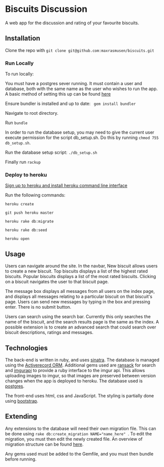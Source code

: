 # Biscuits Discussion

A web app for the discussion and rating of your favourite biscuits. 

## Installation 
Clone the repo with ```git clone git@github.com:maxrasmusen/biscuits.git```

### Run Locally
To run locally:

You must have a postgres sever running. It must contain a user and database, both with the same name as the user who wishes to run the app. A basic method of setting this up can be found [here](http://www.techrepublic.com/blog/diy-it-guy/diy-a-postgresql-database-server-setup-anyone-can-handle/)

Ensure bundler is installed and up to date: ``` gem install bundler```

Navigate to root directory. 

Run ``` bundle ```

In order to run the database setup, you may need to give the current user execute permission for the script db_setup.sh. Do this by running ```chmod 755 db_setup.sh```. 

Run the database setup script: ``` ./db_setup.sh ```

Finally run ``` rackup ```

### Deploy to heroku

[Sign up to heroku and install heroku command line interface](https://devcenter.heroku.com/articles/getting-started-with-nodejs#introduction) 

Run the following commands: 

``` heroku create ```

``` git push heroku master ```

```heroku rake db:migrate ```

```heroku rake db:seed ```

```heroku open ```

## Usage
Users can navigate around the site. In the navbar, New biscuit allows users to create a new biscuit. Top biscuits displays a list of the highest rated biscuits. Popular biscuits displays a list of the most rated biscuits. Clicking on a biscuit navigates the user to that biscuit page. 

The message box displays all messages from all users on the index page, and displays all messages relating to a particular biscuit on that biscuit's page. Users can send new messages by typing in the box and pressing enter. There is no submit button. 

Users can search using the search bar. Currently this only searches the name of the biscuit, and the search results page is the same as the index. A possible extension is to create an advanced search that could search over biscuit descriptions, ratings and messages. 

## Technologies
The back-end is written in ruby, and uses [sinatra](https://rubygems.org/gems/sinatra). The database is managed using the	 [Activerecord ORM](https://rubygems.org/gems/activerecord/versions/5.0.0.1).  Additional gems used are [ransack](https://rubygems.org/gems/ransack) for search and [imgurapi](https://rubygems.org/gems/imgurapi) to provide a ruby interface to the imgur api. This allows uploading images to imgur, so that images are preserved between version changes when the app is deployed to heroku. The database used is [postgres](https://rubygems.org/gems/pg).

The front-end uses html, css and JavaScript. The styling is partially done using [bootstrap](http://getbootstrap.com/).

## Extending
Any extensions to the database will need their own migration file. This can be done using ```rake db:create_migration NAME="name_here" ```. To edit the migration, you must then edit the newly created file. An overview of migration structure can be found [here](http://guides.rubyonrails.org/v3.2/migrations.html). 

Any gems used must be added to the Gemfile, and you must then bundle before running. 
